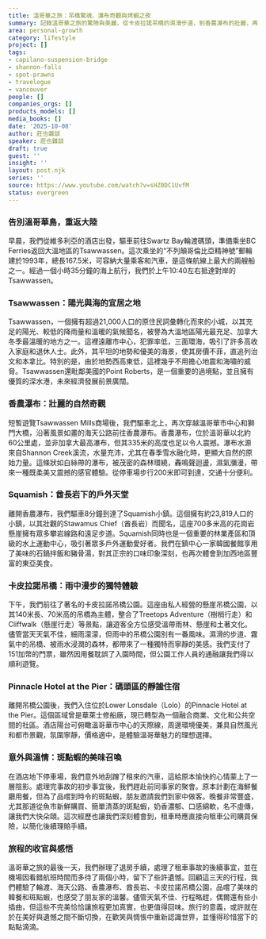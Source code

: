 ```yaml
---
title: 溫哥華之旅：吊橋驚魂、瀑布奇觀與烤蝦之夜
summary: 記錄溫哥華之旅的驚險與美麗，從卡皮拉諾吊橋的濕滑步道，到香農瀑布的壯麗，再到朋友家品嚐新鮮斑點蝦的溫馨夜晚，旅程雖有波折，卻更添回味。
area: personal-growth
category: lifestyle
project: []
tags:
- capilano-suspension-bridge
- shannon-falls
- spot-prawns
- travelogue
- vancouver
people: []
companies_orgs: []
products_models: []
media_books: []
date: '2025-10-08'
author: 莊也雜談
speaker: 莊也雜談
draft: true
guest: ''
insight: ''
layout: post.njk
series: ''
source: https://www.youtube.com/watch?v=sHZ0DC1UvfM
status: evergreen
---
```

### 告別溫哥華島，重返大陸

早晨，我們從維多利亞的酒店出發，驅車前往Swartz Bay輪渡碼頭，準備乘坐BC Ferries返回大溫地區的Tsawwassen。這次乘坐的“不列顛哥倫比亞精神號”郵輪建於1993年，總長167.5米，可容納大量乘客和汽車，是這條航線上最大的兩艘船之一。經過一個小時35分鐘的海上航行，我們於上午10:40左右抵達對岸的Tsawwassen。

### Tsawwassen：陽光與海的宜居之地

Tsawwassen，一個擁有超過21,000人口的原住民詞彙轉化而來的小城，以其充足的陽光、較低的降雨量和溫暖的氣候聞名，被譽為大溫地區陽光最充足、加拿大冬季最溫暖的地方之一。這裡遠離市中心，犯罪率低，三面環海，吸引了許多高收入家庭和退休人士。此外，其平坦的地勢和優美的海景，使其房價不菲，直追列治文和本拿比。特別的是，由於地勢西高東低，這裡幾乎不用擔心地震和海嘯的威脅。Tsawwassen還毗鄰美國的Point Roberts，是一個重要的過境點，並且擁有優質的深水港，未來經濟發展前景廣闊。

### 香農瀑布：壯麗的自然奇觀

短暫遊覽Tsawwassen Mills商場後，我們驅車北上，再次穿越溫哥華市中心和獅門大橋，沿著風景如畫的海天公路前往香農瀑布。香農瀑布，位於溫哥華以北約60公里處，並非加拿大最高瀑布，但其335米的高度也足以令人震撼。瀑布水源來自Shannon Creek溪流，水量充沛，尤其在春季雪水融化時，更顯大自然的原始力量。這條狀如白絲帶的瀑布，被茂密的森林環繞，轟鳴聲迴盪，濕氣瀰漫，帶來一種既柔美又震撼的感官體驗。從停車場步行200米即可到達，交通十分便利。

### Squamish：酋長岩下的戶外天堂

離開香農瀑布，我們驅車8分鐘到達了Squamish小鎮。這個擁有約23,819人口的小鎮，以其壯觀的Stawamus Chief（酋長岩）而聞名，這座700多米高的花崗岩懸崖擁有眾多攀岩線路和遠足步道。Squamish同時也是一個重要的林業產區和頂級的水上運動中心，吸引著眾多戶外運動愛好者。我們在鎮中心一家韓國餐館享用了美味的石鍋拌飯和豬骨湯，對其正宗的口味印象深刻，也再次體會到加西地區豐富的東亞美食。

### 卡皮拉諾吊橋：雨中漫步的獨特體驗

下午，我們前往了著名的卡皮拉諾吊橋公園。這座由私人經營的懸崖吊橋公園，以其140米長、70米高的吊橋為主體，整合了Treetops Adventure（樹梢行走）和Cliffwalk（懸崖行走）等景點，讓遊客全方位感受溫帶雨林、懸崖和土著文化。儘管當天天氣不佳，細雨濛濛，但雨中的吊橋公園別有一番風味。濕滑的步道、霧氣中的吊橋、被雨水浸潤的森林，都帶來了一種獨特而寧靜的美感。我們支付了151加幣的門票，雖然因用餐耽誤了入園時間，但公園工作人員的通融讓我們得以順利遊覽。

### Pinnacle Hotel at the Pier：碼頭區的靜謐住宿

離開吊橋公園後，我們入住位於Lower Lonsdale（Lolo）的Pinnacle Hotel at the Pier。這個區域曾是華萊士修船廠，現已轉型為一個融合商業、文化和公共空間的社區。酒店陽台可俯瞰溫哥華市中心的天際線，周邊環境優美，兼具自然風光和都市景觀，氛圍寧靜，價格適中，是體驗溫哥華魅力的理想選擇。

### 意外與溫情：斑點蝦的美味召喚

在酒店地下停車場，我們意外地刮蹭了租來的汽車，這給原本愉快的心情蒙上了一層陰影。處理完事故的初步事宜後，我們趕赴前同事家的聚會。原本計劃在海鮮餐廳用餐，但為了品嚐到時令的斑點蝦，朋友邀請我們到家中做客。晚餐非常豐盛，尤其那道從魚市新鮮購買、簡單清蒸的斑點蝦，奶香濃郁、口感綿軟，名不虛傳，讓我們大快朵頤。這次經歷也讓我們深刻體會到，租車時應直接向租車公司購買保險，以簡化後續理賠手續。

### 旅程的收官與感悟

溫哥華之旅的最後一天，我們辦理了退房手續，處理了租車事故的後續事宜，並在機場因看錯航班時間而多待了兩個小時，留下了些許遺憾。回顧這三天的行程，我們體驗了輪渡、海天公路、香農瀑布、酋長岩、卡皮拉諾吊橋公園，品嚐了美味的韓餐和斑點蝦，也感受了朋友家的溫馨。儘管天氣不佳、行程略趕，偶爾還有些小插曲，但這些不完美恰恰讓旅程更加真實，也更值得回味。旅行的意義，或許就在於在美好與遺憾之間不斷切換，在歡笑與惆悵中重新認識世界，並懂得珍惜當下的點點滴滴。